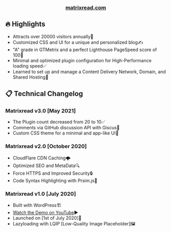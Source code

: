 <h3 align="center">
<a href="https://matrixread.com/">matrixread.com</a>
</h3>

## 🔥 Highlights

- Attracts over 20000 visitors annually🚀
- Customized CSS and UI for a unique and personalized blog✍️
- "A" grade in GTMetrix and a perfect Lighthouse PageSpeed score of 100💯
- Minimal and optimized plugin configuration for High-Performance loading speed✅
- Learned to set up and manage a Content Delivery Network, Domain, and Shared Hosting📖

## 📋 Technical Changelog

### Matrixread v3.0 [May 2021]

- The Plugin count decreased from 20 to 10✅
- Comments via GitHub discussion API with Giscus💭
- Custom CSS theme for a minimal and app-like UI🎨

### Matrixread v2.0 [October 2020]

- CloudFlare CDN Caching🌩️
- Optimized SEO and MetaData🔍
- Force HTTPS and Improved Security🔒
- Code Syntax Highlighting with Prsim.js🌈

### Matrixread  v1.0 [July 2020]

- Built with WordPress🏗️
- [Watch the Demo on YouTube](https://www.youtube.com/watch?v=lnvsuNZURR0)▶️
- Launched on [1st of July 2020]🚀
- Lazyloading with LQIP [Low-Quality Image Placeholder]🖼️
